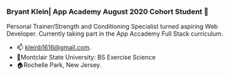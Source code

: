 ### Bryant Klein| App Academy August 2020 Cohort Student 👋
  Personal Trainer/Strength and Conditioning Specialist turned aspiring Web Developer. Currently taking part in the App Accademy Full Stack curriculum.

- :mailbox: kleinb1616@gmail.com.
- :school:Montclair State University: BS Exercise Science
- :house:Rochelle Park, New Jersey.



